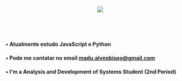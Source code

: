 <br>
<p align="center">
   <a href="https://github.com/DenverCoder1/readme-typing-svg">
    <img src="https://readme-typing-svg.herokuapp.com?font=Cairo+Play&color=D3D3D3&size=50&center=true&vCenter=true&width=900&height=100&lines=+Olá!+seja+bem+vindo(a)+!+;+Estudante+de+ADS+;+Adoro+tecnologia+&#x1F913+;">
  </a>
</p>
<br><br>


## 


####  • Atualmente estudo JavaScript e Python

####  • Pode me contatar no email madu.alvesbispo@gmail.com

####  • I'm a Analysis and Development of Systems Student (2nd Period)
